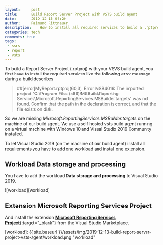 ```yaml
---
layout:     post
title:      Build Report Server Project with VSTS build agent
date:       2019-12-13 04:20
author:     Raimund Rittnauer
description:    How to install all required services to build a .rptproj project
categories: tech
comments: true
tags:
 - ssrs
 - report
 - vsts
---
```


To build a Report Server Project (.rptproj) with your VSVS build agent, you first have to install the required services like the following error message during a build describes

> ##[error]MyReport.rptproj(60,3): Error MSB4019: The imported project "C:\Program Files (x86)\MSBuild\Reporting Services\Microsoft.ReportingServices.MSBuilder.targets" was not found. Confirm that the path in the <Import> declaration is correct, and that the file exists on disk.

So we are missing _Microsoft.ReportingServices.MSBuilder.targets_ on the machine of our build agent. We use a self hosted vsts build agent running on a virtual machine with Windows 10 and Visual Studio 2019 Community installed.

To let Visual Studio 2019 (on the machine of our build agent) install all requirements you have to add one workload and install one extension.

## Workload Data storage and processing

You have to add the workload __Data storage and processing__ to Visual Studio 2019.

![workload][workload]

## Extension Microsoft Reporting Services Project

And install the extension [__Microsoft Reporting Services Project__][1]{:target="_blank"} from the Visual Studio Marketplace.

[1]: https://marketplace.visualstudio.com/items?itemName=ProBITools.MicrosoftReportProjectsforVisualStudio
[workload]: {{ site.baseurl }}/assets/img/2019-12-13-build-report-server-project-vsts-agent/workload.png "workload"